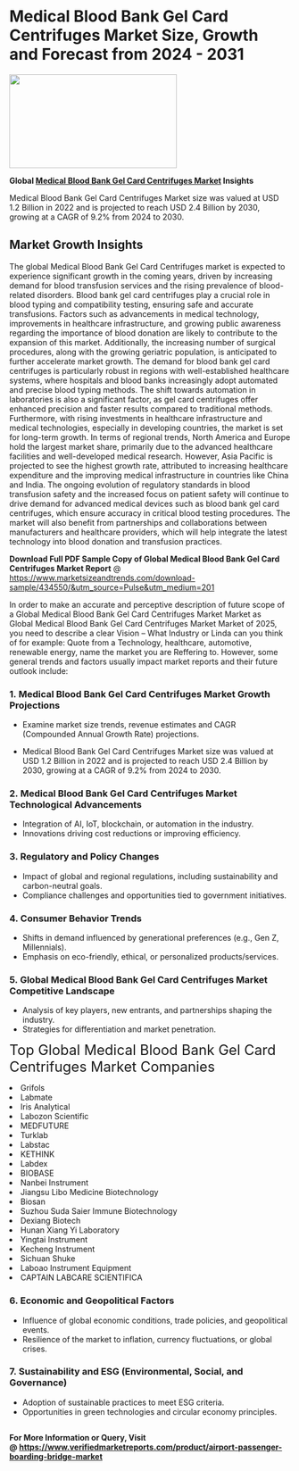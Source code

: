 <H1>Medical Blood Bank Gel Card Centrifuges Market Size, Growth and Forecast from 2024 - 2031</H1><img class="aligncenter size-medium wp-image-584254" src="https://thirdeyenews.in/wp-content/uploads/2024/09/Global-Market-Research-300x168.jpeg" alt="" width="300" height="168" /><p><strong>Global&nbsp;<a href="https://www.marketsizeandtrends.com/download-sample/434550/&amp;utm_source=Pulse&amp;utm_medium=201">Medical Blood Bank Gel Card Centrifuges Market</a> Insights</strong></p><p>Medical Blood Bank Gel Card Centrifuges Market size was valued at USD 1.2 Billion in 2022 and is projected to reach USD 2.4 Billion by 2030, growing at a CAGR of 9.2% from 2024 to 2030.</p><p><h2>Market Growth Insights</h2> The global Medical Blood Bank Gel Card Centrifuges market is expected to experience significant growth in the coming years, driven by increasing demand for blood transfusion services and the rising prevalence of blood-related disorders. Blood bank gel card centrifuges play a crucial role in blood typing and compatibility testing, ensuring safe and accurate transfusions. Factors such as advancements in medical technology, improvements in healthcare infrastructure, and growing public awareness regarding the importance of blood donation are likely to contribute to the expansion of this market. Additionally, the increasing number of surgical procedures, along with the growing geriatric population, is anticipated to further accelerate market growth. The demand for blood bank gel card centrifuges is particularly robust in regions with well-established healthcare systems, where hospitals and blood banks increasingly adopt automated and precise blood typing methods. The shift towards automation in laboratories is also a significant factor, as gel card centrifuges offer enhanced precision and faster results compared to traditional methods. Furthermore, with rising investments in healthcare infrastructure and medical technologies, especially in developing countries, the market is set for long-term growth. In terms of regional trends, North America and Europe hold the largest market share, primarily due to the advanced healthcare facilities and well-developed medical research. However, Asia Pacific is projected to see the highest growth rate, attributed to increasing healthcare expenditure and the improving medical infrastructure in countries like China and India. The ongoing evolution of regulatory standards in blood transfusion safety and the increased focus on patient safety will continue to drive demand for advanced medical devices such as blood bank gel card centrifuges, which ensure accuracy in critical blood testing procedures. The market will also benefit from partnerships and collaborations between manufacturers and healthcare providers, which will help integrate the latest technology into blood donation and transfusion practices. </p><p><span class=""><strong>Download Full PDF Sample Copy of Global Medical Blood Bank Gel Card Centrifuges Market Report</strong> @ <a href="https://www.marketsizeandtrends.com/download-sample/434550/&amp;utm_source=Pulse&amp;utm_medium=201" target="_blank">https://www.marketsizeandtrends.com/download-sample/434550/&amp;utm_source=Pulse&amp;utm_medium=201</a></span></p><p>In order to make an accurate and perceptive description of future scope of a Global&nbsp;Medical Blood Bank Gel Card Centrifuges Market Market as Global&nbsp;Medical Blood Bank Gel Card Centrifuges Market Market of 2025, you need to describe a clear Vision &ndash; What Industry or Linda can you think of for example: Quote from a Technology, healthcare, automotive, renewable energy, name the market you are Reffering to. However, some general trends and factors usually impact market reports and their future outlook include:</p><h3>1.&nbsp;<strong>Medical Blood Bank Gel Card Centrifuges Market Growth Projections</strong></h3><ul><li>Examine market size trends, revenue estimates and CAGR (Compounded Annual Growth Rate) projections.</li><li><p>Medical Blood Bank Gel Card Centrifuges Market size was valued at USD 1.2 Billion in 2022 and is projected to reach USD 2.4 Billion by 2030, growing at a CAGR of 9.2% from 2024 to 2030.</p></li></ul><h3>2.&nbsp;<strong>Medical Blood Bank Gel Card Centrifuges Market Technological Advancements</strong></h3><ul><li>Integration of AI, IoT, blockchain, or automation in the industry.</li><li>Innovations driving cost reductions or improving efficiency.</li></ul><h3>3.&nbsp;<strong>Regulatory and Policy Changes</strong></h3><ul><li>Impact of global and regional regulations, including sustainability and carbon-neutral goals.</li><li>Compliance challenges and opportunities tied to government initiatives.</li></ul><h3>4.&nbsp;<strong>Consumer Behavior Trends</strong></h3><ul><li>Shifts in demand influenced by generational preferences (e.g., Gen Z, Millennials).</li><li>Emphasis on eco-friendly, ethical, or personalized products/services.</li></ul><h3>5.&nbsp;<strong>Global Medical Blood Bank Gel Card Centrifuges Market Competitive Landscape</strong></h3><ul><li>Analysis of key players, new entrants, and partnerships shaping the industry.</li><li>Strategies for differentiation and market penetration.</li></ul><p data-pm-slice="1 1 []"><span style="color: inherit; font-family: inherit; font-size: 25px;">Top Global Medical Blood Bank Gel Card Centrifuges Market Companies</span></p><div class="" data-test-id=""><p><li>Grifols</li><li> Labmate</li><li> Iris Analytical</li><li> Labozon Scientific</li><li> MEDFUTURE</li><li> Turklab</li><li> Labstac</li><li> KETHINK</li><li> Labdex</li><li> BIOBASE</li><li> Nanbei Instrument</li><li> Jiangsu Libo Medicine Biotechnology</li><li> Biosan</li><li> Suzhou Suda Saier Immune Biotechnology</li><li> Dexiang Biotech</li><li> Hunan Xiang Yi Laboratory</li><li> Yingtai Instrument</li><li> Kecheng Instrument</li><li> Sichuan Shuke</li><li> Laboao Instrument Equipment</li><li> CAPTAIN LABCARE SCIENTIFICA</li></p></div><h3>6.&nbsp;<strong>Economic and Geopolitical Factors</strong></h3><ul><li>Influence of global economic conditions, trade policies, and geopolitical events.</li><li>Resilience of the market to inflation, currency fluctuations, or global crises.</li></ul><h3>7.&nbsp;<strong>Sustainability and ESG (Environmental, Social, and Governance)</strong></h3><ul><li>Adoption of sustainable practices to meet ESG criteria.</li><li>Opportunities in green technologies and circular economy principles.</li></ul><h2><strong style="font-size: 14px;">For More Information or Query, Visit @&nbsp;</strong><a style="background-color: #ffffff; font-size: 14px;" href="https://www.marketsizeandtrends.com/report/medical-blood-bank-gel-card-centrifuges-market/" target="_blank">https://www.verifiedmarketreports.com/product/airport-passenger-boarding-bridge-market</a></h2>
